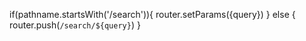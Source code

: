 if(pathname.startsWith('/search')){
    router.setParams({query})
}
else
{
    router.push(`/search/${query}`)
}
